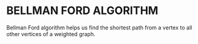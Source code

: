 # BELLMAN FORD ALGORITHM


Bellman Ford algorithm helps us find the shortest path from a vertex to all other vertices of a weighted graph.
